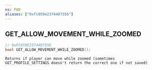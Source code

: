 ```yaml
---
ns: PAD
aliases: ["0xfc859e2374407556"]
---
```

## GET_ALLOW_MOVEMENT_WHILE_ZOOMED

```c
// 0xFC859E2374407556
bool GET_ALLOW_MOVEMENT_WHILE_ZOOMED();
```

```
Returns if player can move while zoomed (sometimes GET_PROFILE_SETTINGS doesn't return the correct one if not saved)
```
